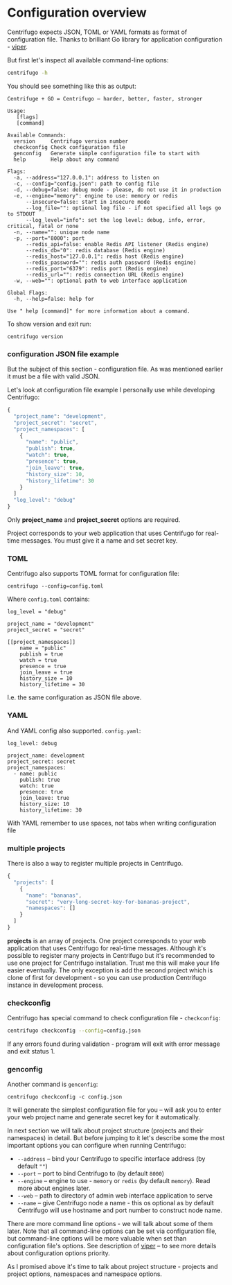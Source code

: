 # Configuration overview

Centrifugo expects JSON, TOML or YAML formats as format of configuration file.
Thanks to brilliant Go library for application configuration - [viper](https://github.com/spf13/viper).

But first let's inspect all available command-line options:

```bash
centrifugo -h
```

You should see something like this as output:

```
Centrifuge + GO = Centrifugo – harder, better, faster, stronger

Usage:
   [flags]
   [command]

Available Commands:
  version     Centrifugo version number
  checkconfig Check configuration file
  genconfig   Generate simple configuration file to start with
  help        Help about any command

Flags:
  -a, --address="127.0.0.1": address to listen on
  -c, --config="config.json": path to config file
  -d, --debug=false: debug mode - please, do not use it in production
  -e, --engine="memory": engine to use: memory or redis
      --insecure=false: start in insecure mode
      --log_file="": optional log file - if not specified all logs go to STDOUT
      --log_level="info": set the log level: debug, info, error, critical, fatal or none
  -n, --name="": unique node name
  -p, --port="8000": port
      --redis_api=false: enable Redis API listener (Redis engine)
      --redis_db="0": redis database (Redis engine)
      --redis_host="127.0.0.1": redis host (Redis engine)
      --redis_password="": redis auth password (Redis engine)
      --redis_port="6379": redis port (Redis engine)
      --redis_url="": redis connection URL (Redis engine)
  -w, --web="": optional path to web interface application

Global Flags:
  -h, --help=false: help for

Use " help [command]" for more information about a command.
```

To show version and exit run:

```
centrifugo version
```

### configuration JSON file example

But the subject of this section - configuration file. As was mentioned earlier it must be a file with valid JSON.

Let's look at configuration file example I personally use while developing Centrifugo:

```javascript
{
  "project_name": "development",
  "project_secret": "secret",
  "project_namespaces": [
    {
      "name": "public",
      "publish": true,
      "watch": true,
      "presence": true,
      "join_leave": true,
      "history_size": 10,
      "history_lifetime": 30
    }
  ]
  "log_level": "debug"
}
```

Only **project_name** and **project_secret** options are required.

Project corresponds to your web application that uses Centrifugo for real-time messages. You must give it a name
and set secret key.

### TOML

Centrifugo also supports TOML format for configuration file:

```
centrifugo --config=config.toml
```

Where `config.toml` contains:

```
log_level = "debug"

project_name = "development"
project_secret = "secret"

[[project_namespaces]]
    name = "public"
    publish = true
    watch = true
    presence = true
    join_leave = true
    history_size = 10
    history_lifetime = 30
```

I.e. the same configuration as JSON file above.

### YAML

And YAML config also supported. `config.yaml`:

```
log_level: debug

project_name: development
project_secret: secret
project_namespaces:
  - name: public
    publish: true
    watch: true
    presence: true
    join_leave: true
    history_size: 10
    history_lifetime: 30
```

With YAML remember to use spaces, not tabs when writing configuration file

### multiple projects

There is also a way to register multiple projects in Centrifugo.

```javascript
{
  "projects": [
    {
      "name": "bananas",
      "secret": "very-long-secret-key-for-bananas-project",
      "namespaces": []
    }
  ]
}
```

**projects** is an array of projects. One project corresponds to your web application that uses Centrifugo
for real-time messages. Although it's possible to register many projects in Centrifugo but it's recommended
to use one project for Centrifugo installation. Trust me this will make your life easier eventually.
The only exception is add the second project which is clone of first for development - so you can use
production Centrifugo instance in development process.

### checkconfig

Centrifugo has special command to check configuration file - `checkconfig`:

```bash
centrifugo checkconfig --config=config.json
```

If any errors found during validation - program will exit with error message and exit status 1.

### genconfig

Another command is `genconfig`:

```
centrifugo checkconfig -c config.json
```

It will generate the simplest configuration file for you – will ask you to enter your web project name and
generate secret key for it automatically.


In next section we will talk about project structure (projects and their namespaces) in detail. But before jumping to it
let's describe some the most important options you can configure when running Centrifugo:

* `--address` – bind your Centrifugo to specific interface address (by default `""`)
* `--port` – port to bind Centrifugo to (by default `8000`)
* `--engine` – engine to use - `memory` or `redis` (by default `memory`). Read more about engines later.
* `--web` – path to directory of admin web interface application to serve
* `--name` – give Centrifugo node a name - this os optional as by default Centrifugo will use hostname and port number to construct node name.

There are more command line options - we will talk about some of them later. Note that all command-line options can
be set via configuration file, but command-line options will be more valuable when set than configuration file's options.
See description of [viper](https://github.com/spf13/viper) – to see more details about configuration options priority.

As I promised above it's time to talk about project structure - projects and project options, namespaces and namespace options.